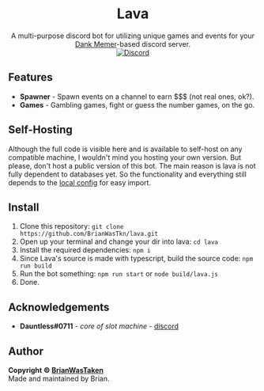 <div align="center">
  
# Lava
A multi-purpose discord bot for utilizing unique games and events for your [Dank Memer](https://dankmemer.lol 'Visit site')-based discord server.\
[![Discord](https://img.shields.io/discord/691416705917779999?color=FB8B23&label=Discord&logo=Discord&logoColor=fafafa&style=for-the-badge)](https://discord.gg/memer)

</div>

## Features
* **Spawner** - Spawn events on a channel to earn $$$ (not real ones, ok?).
* **Games** - Gambling games, fight or guess the number games, on the go.

## Self-Hosting
Although the full code is visible here and is available to self-host on any compatible machine, I wouldn't mind you hosting your own version. But please, don't host a public version of this bot. The main reason is lava is not fully dependent to databases yet. So the functionality and everything still depends to the [local config](./src/config.ts) for easy import.

## Install
1. Clone this repository: `git clone https://github.com/BrianWasTkn/lava.git`
2. Open up your terminal and change your dir into lava: `cd lava`
3. Install the required dependencies: `npm i`
4. Since Lava's source is made with typescript, build the source code: `npm run build`
5. Run the bot something: `npm run start` or `node build/lava.js`
6. Done.

## Acknowledgements
* **Dauntless#0711** - *core of slot machine* - [discord](https://discord.com/invite/Ha7pRB4)

## Author
**Copyright © [BrianWasTaken](https://github.com/BrianWasTkn)**\
Made and maintained by Brian.
